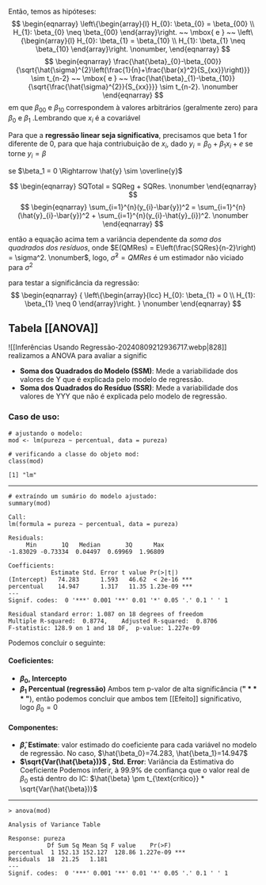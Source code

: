 Então, temos as hipóteses:
$$
\begin{eqnarray}
          \left\{\begin{array}{l}
      H_{0}: \beta_{0} = \beta_{00} \\
      H_{1}: \beta_{0} \neq \beta_{00}
      \end{array}\right.
      ~~ \mbox{   e   } ~~
      \left\{\begin{array}{l}
      H_{0}: \beta_{1} = \beta_{10} \\
      H_{1}: \beta_{1} \neq \beta_{10}
      \end{array}\right.
       \nonumber,
  \end{eqnarray}
$$
$$
\begin{eqnarray}
      \frac{\hat{\beta}_{0}-\beta_{00}}{\sqrt{\hat{\sigma}^{2}\left(\frac{1}{n}+\frac{\bar{x}^2}{S_{xx}}\right)}} \sim t_{n-2}
      ~~ \mbox{   e   } ~~
      \frac{\hat{\beta}_{1}-\beta_{10}}{\sqrt{\frac{\hat{\sigma}^{2}}{S_{xx}}}} \sim t_{n-2}.   \nonumber
  \end{eqnarray}
$$
em que $\beta_00$ e $\beta_10$ correspondem à valores arbitrários (geralmente zero) para $\beta_0$ e $\beta_1$ .Lembrando que $x_i$ é a covariável

Para que a **regressão linear seja significativa**, precisamos que beta 1 for diferente de 0, para que haja contriubuição de $x_i$, dado  $y_i =\beta_0+\beta_1 x_i + e$ se torne $y_i = \beta$

se $\beta_1 = 0 \Rightarrow \hat{y} \sim \overline{y}$

$$
\begin{eqnarray}
      SQTotal = SQReg + SQRes. \nonumber
  \end{eqnarray}
$$
$$
\begin{eqnarray}
        \sum_{i=1}^{n}(y_{i}-\bar{y})^2 = \sum_{i=1}^{n}(\hat{y}_{i}-\bar{y})^2 + \sum_{i=1}^{n}(y_{i}-\hat{y}_{i})^2. \nonumber
    \end{eqnarray}
$$

então a equação acima tem a variância dependente da *soma dos quadrados dos resíduos*, onde $E(QMRes) = E\left(\frac{SQRes}{n-2}\right) = \sigma^2. \nonumber$, logo, $\hat{\sigma}^2=QMRes$ é um estimador não viciado para $\sigma^2$

para testar a significância da regressão:
$$
\begin{eqnarray}
      {
                 \left\{\begin{array}{lcc}
      H_{0}: \beta_{1} = 0 \\
      H_{1}: \beta_{1} \neq 0
      \end{array}\right.
      }    \nonumber
  \end{eqnarray}
$$


## Tabela [[ANOVA]]
![[Inferências Usando Regressão-20240809212936717.webp|828]]
realizamos a ANOVA para avaliar a signific

- **Soma dos Quadrados do Modelo (SSM)**: Mede a variabilidade dos valores de Y que é explicada pelo modelo de regressão.
- **Soma dos Quadrados do Resíduo (SSR)**: Mede a variabilidade dos valores de YYY que não é explicada pelo modelo de regressão.
### Caso de uso:
```
# ajustando o modelo:
mod <- lm(pureza ~ percentual, data = pureza)

# verificando a classe do objeto mod:
class(mod)
```

```
[1] "lm"
```
***
```
# extraíndo um sumário do modelo ajustado:
summary(mod)
```

```
Call:
lm(formula = pureza ~ percentual, data = pureza)

Residuals:
     Min       1Q   Median       3Q      Max 
-1.83029 -0.73334  0.04497  0.69969  1.96809 

Coefficients:
            Estimate Std. Error t value Pr(>|t|)    
(Intercept)   74.283      1.593   46.62  < 2e-16 ***
percentual    14.947      1.317   11.35 1.23e-09 ***
---
Signif. codes:  0 '***' 0.001 '**' 0.01 '*' 0.05 '.' 0.1 ' ' 1

Residual standard error: 1.087 on 18 degrees of freedom
Multiple R-squared:  0.8774,    Adjusted R-squared:  0.8706 
F-statistic: 128.9 on 1 and 18 DF,  p-value: 1.227e-09
```

Podemos concluir o seguinte:
#### Coeficientes:
- **$\beta_0$, Intercepto**
- **$\beta_1$ Percentual (regressão)**
	Ambos tem p-valor de alta significância (**" * * * "**), então podemos concluir que ambos tem [[Efeito]] significativo, logo $\beta_0=0$

#### Componentes:
- **$\hat{\beta}$, Estimate**: valor estimado do coeficiente para cada variável no modelo de regressão. No caso, $\hat{\beta_0}=74.283, \hat{\beta_1}=14.947$
- **$\sqrt{Var(\hat{\beta})}$ , Std. Error**: Variância da Estimativa do Coeficiente
	Podemos inferir, à 99.9% de confiança que o valor real de $\beta_0$ está dentro do IC: $\hat{\beta} \pm t_{\text{crítico}} * \sqrt{Var(\hat{\beta})}$
***
```
> anova(mod)

Analysis of Variance Table

Response: pureza
           Df Sum Sq Mean Sq F value    Pr(>F)    
percentual  1 152.13 152.127  128.86 1.227e-09 ***
Residuals  18  21.25   1.181                      
---
Signif. codes:  0 '***' 0.001 '**' 0.01 '*' 0.05 '.' 0.1 ' ' 1
```